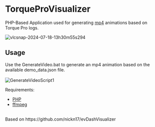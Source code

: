 # TorqueProVisualizer
PHP-Based Application used for generating [mp4](https://en.wikipedia.org/wiki/MP4_file_format) animations based on Torque Pro logs.

![vlcsnap-2024-07-18-13h30m55s294](https://github.com/user-attachments/assets/6dde6c8d-ebb2-42fc-8539-d051b6f877e4)


## Usage

Use the GenerateVideo.bat to generate an mp4 animation based on the available demo_data.json file.<br><br>
![GenerateVideoScript1](https://github.com/user-attachments/assets/a928497f-6574-47c0-bc41-3405581de017)

Requirements:
- [PHP](https://www.php.net/)
- [ffmpeg](https://www.ffmpeg.org/)
<br>
Based on https://github.com/nickn17/evDashVisualizer


